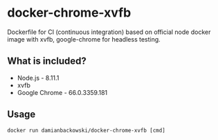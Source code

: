 # docker-chrome-xvfb

Dockerfile for CI (continuous integration) based on official node docker image with xvfb, google-chrome for headless testing.

## What is included?

* Node.js - 8.11.1
* xvfb
* Google Chrome - 66.0.3359.181

## Usage 

```
docker run damianbackowski/docker-chrome-xvfb [cmd]
```
